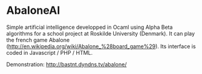 AbaloneAI
=========

Simple artificial intelligence developped in Ocaml using Alpha Beta algorithms for a school project at Roskilde University (Denmark).
It can play the french game Abalone (http://en.wikipedia.org/wiki/Abalone_%28board_game%29).
Its interface is coded in Javascript / PHP / HTML.

Demonstration: http://bastnt.dyndns.tv/abalone/
